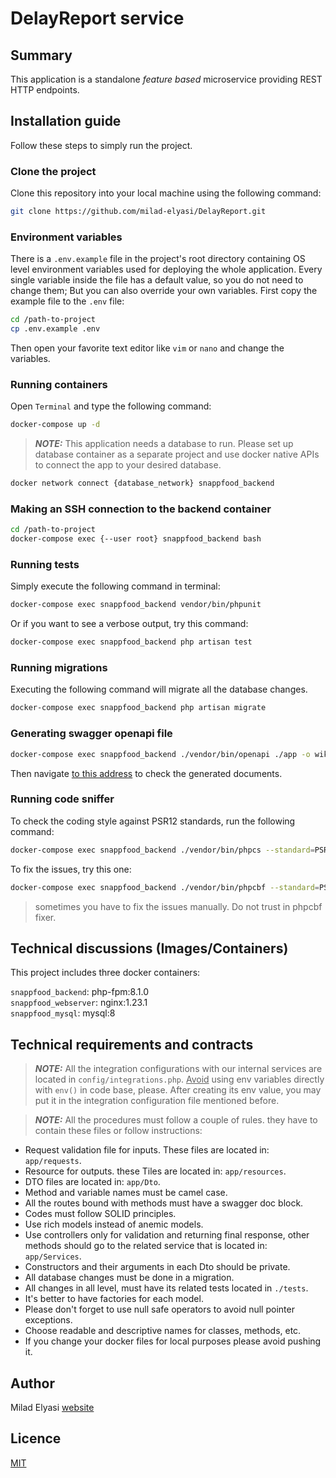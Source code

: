 # DelayReport service

## Summary
This application is a standalone _feature based_ microservice providing REST HTTP endpoints.

## Installation guide
Follow these steps to simply run the project.

### Clone the project
Clone this repository into your local machine using the following command:
```bash
git clone https://github.com/milad-elyasi/DelayReport.git
```

### Environment variables
There is a `.env.example` file in the project's root directory containing OS level environment variables used for
deploying the whole application. Every single variable inside the file has a default value, so you
do not need to change them; But you can also override your own variables. First copy the example file to the `.env`
file:

```bash
cd /path-to-project
cp .env.example .env
```

Then open your favorite text editor like `vim` or `nano` and change the variables.

### Running containers
Open `Terminal` and type the following command:

```bash
docker-compose up -d 
```

> **_NOTE:_** This application needs a database to run. Please set up database container as a separate project and use docker native APIs to connect the app to your desired database.

```bash
docker network connect {database_network} snappfood_backend
```

### Making an SSH connection to the backend container
```bash
cd /path-to-project
docker-compose exec {--user root} snappfood_backend bash
```

### Running tests
Simply execute the following command in terminal:

```bash
docker-compose exec snappfood_backend vendor/bin/phpunit
```

Or if you want to see a verbose output, try this command:

```bash
docker-compose exec snappfood_backend php artisan test
```

### Running migrations
Executing the following command will migrate all the database changes. 

```bash
docker-compose exec snappfood_backend php artisan migrate
```

### Generating swagger openapi file

```bash
docker-compose exec snappfood_backend ./vendor/bin/openapi ./app -o wiki/openapi.yml
```
Then navigate [to this address](http://localhost:9010) to check the generated documents.

### Running code sniffer
To check the coding style against PSR12 standards, run the following command:

```bash
docker-compose exec snappfood_backend ./vendor/bin/phpcs --standard=PSR12 --ignore-annotations ./app ./tests
```
To fix the issues, try this one:

```bash
docker-compose exec snappfood_backend ./vendor/bin/phpcbf --standard=PSR12 --ignore-annotations ./app ./tests
```
> sometimes you have to fix the issues manually. Do not trust in phpcbf fixer.
## Technical discussions (Images/Containers)
This project includes three docker containers:

`snappfood_backend`: php-fpm:8.1.0  
`snappfood_webserver`: nginx:1.23.1  
`snappfood_mysql`: mysql:8

## Technical requirements and contracts

> **_NOTE:_** All the integration configurations with our internal services are located in `config/integrations.php`.  <u>Avoid</u> using env variables directly with `env()` in code base, please. After creating its env value, you may put it in the integration configuration file mentioned before.  

> **_NOTE:_** All the procedures must follow a couple of rules. they have to contain these files or follow instructions:

- Request validation file for inputs. These files are located in: `app/requests`.
- Resource for outputs. these Tiles are located in: `app/resources`.
- DTO files are located in: `app/Dto`.
- Method and variable names must be camel case.
- All the routes bound with methods must have a swagger doc block.
- Codes must follow SOLID principles.
- Use rich models instead of anemic models.
- Use controllers only for validation and returning final response, other methods should go to the related service that is located in: `app/Services`.
- Constructors and their arguments in each Dto should be private.
- All database changes must be done in a migration.
- All changes in all level, must have its related tests located in `./tests`.
- It's better to have factories for each model.
- Please don't forget to use null safe operators to avoid null pointer exceptions.
- Choose readable and descriptive names for classes, methods, etc.
- If you change your docker files for local purposes please avoid pushing it.

## Author
Milad Elyasi [website](https://emilad.ir)

## Licence
[MIT](https://choosealicense.com/licenses/mit/)
